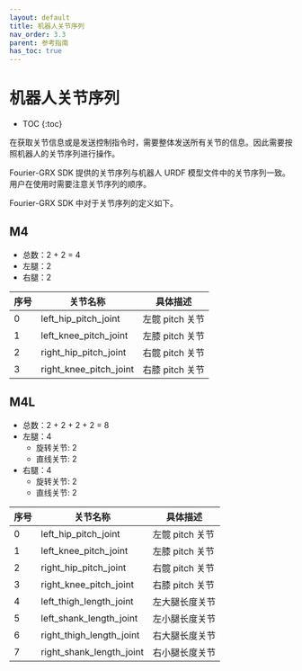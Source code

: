 ```yaml
---
layout: default
title: 机器人关节序列
nav_order: 3.3
parent: 参考指南
has_toc: true
---
```


# 机器人关节序列

* TOC
{:toc}

在获取关节信息或是发送控制指令时，需要整体发送所有关节的信息。因此需要按照机器人的关节序列进行操作。

Fourier-GRX SDK 提供的关节序列与机器人 URDF 模型文件中的关节序列一致。用户在使用时需要注意关节序列的顺序。

Fourier-GRX SDK 中对于关节序列的定义如下。

## M4

- 总数：2 + 2 = 4
- 左腿：2
- 右腿：2

| 序号 | 关节名称                   | 具体描述        |
|----|------------------------|-------------|
| 0  | left_hip_pitch_joint   | 左髋 pitch 关节 |
| 1  | left_knee_pitch_joint  | 左膝 pitch 关节 |
| 2  | right_hip_pitch_joint  | 右髋 pitch 关节 |
| 3  | right_knee_pitch_joint | 右膝 pitch 关节 |

## M4L

- 总数：2 + 2 + 2 + 2 = 8
- 左腿：4
    - 旋转关节: 2
    - 直线关节: 2
- 右腿：4
    - 旋转关节: 2
    - 直线关节: 2

| 序号 | 关节名称                     | 具体描述        |
|----|--------------------------|-------------|
| 0  | left_hip_pitch_joint     | 左髋 pitch 关节 |
| 1  | left_knee_pitch_joint    | 左膝 pitch 关节 |
| 2  | right_hip_pitch_joint    | 右髋 pitch 关节 |
| 3  | right_knee_pitch_joint   | 右膝 pitch 关节 |
| 4  | left_thigh_length_joint  | 左大腿长度关节     |
| 5  | left_shank_length_joint  | 左小腿长度关节     |
| 6  | right_thigh_length_joint | 右大腿长度关节     |
| 7  | right_shank_length_joint | 右小腿长度关节     |
